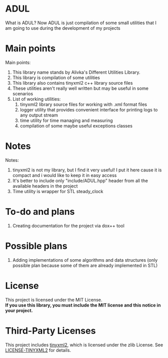 # ADUL
What is ADUL? Now ADUL is just compilation of some small utilities that I am going to use during the development of my projects

# Main points
Main points:

1. This library name stands by Alivka's Different Utilities Library.
2. This library is compilation of some utilities
3. This library also contains tinyxml2 c++ library source files
4. These utilities aren't really well written but may be useful in some scenarios
5. List of working utilities:
    1) tinyxml2 library source files for working with .xml format files
    2) logger utility that provides convenient interface for printing logs to any output stream
    3) time utility for time managing and measuring
    4) compilation of some maybe useful exceptions classes


# Notes
Notes:

1. tinyxml2 is not my library, but I find it very useful!
    I put it here cause it is compact and i would like to keep it in easy access
2. It's better to include only "include/ADUL.hpp" header from all the available headers in the project
3. Time utility is wrapper for STL steady_clock

# To-do and plans
1. Creating documentation for the project via dox++ tool

# Possible plans
1. Adding implementations of some algorithms and data structures
(only possible plan because some of them are already implemented in STL)

# License
This project is licensed under the MIT License.  
**If you use this library, you must include the MIT license and this notice in your project.**

# Third-Party Licenses
This project includes [tinyxml2](https://github.com/leethomason/tinyxml2), 
which is licensed under the zlib License. See [LICENSE-TINYXML2](LICENSE-TINYXML2.txt) for details.

